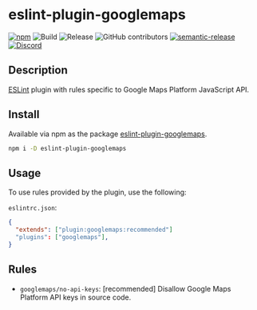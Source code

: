 # eslint-plugin-googlemaps

[![npm](https://img.shields.io/npm/v/eslint-plugin-googlemaps)](https://www.npmjs.com/package/eslint-plugin-googlemaps)
![Build](https://github.com/googlemaps/eslint-plugin-googlemaps/workflows/Build/badge.svg)
![Release](https://github.com/googlemaps/eslint-plugin-googlemaps/workflows/Release/badge.svg)
![GitHub contributors](https://img.shields.io/github/contributors/googlemaps/eslint-plugin-googlemaps?color=green)
[![semantic-release](https://img.shields.io/badge/%20%20%F0%9F%93%A6%F0%9F%9A%80-semantic--release-e10079.svg)](https://github.com/semantic-release/semantic-release)
[![Discord](https://img.shields.io/discord/676948200904589322?color=6A7EC2&logo=discord&logoColor=ffffff)](https://discord.gg/jRteCzP)

## Description

[ESLint](https://eslint.org) plugin with rules specific to Google Maps Platform JavaScript API.

## Install

Available via npm as the package [eslint-plugin-googlemaps](https://www.npmjs.com/package/eslint-plugin-googlemaps).

```sh
npm i -D eslint-plugin-googlemaps
```

## Usage

To use rules provided by the plugin, use the following:

`eslintrc.json`:

```json
{
  "extends": ["plugin:googlemaps:recommended"]
  "plugins": ["googlemaps"],
}
```

## Rules

* `googlemaps/no-api-keys`: [recommended] Disallow Google Maps Platform API keys in source code.
